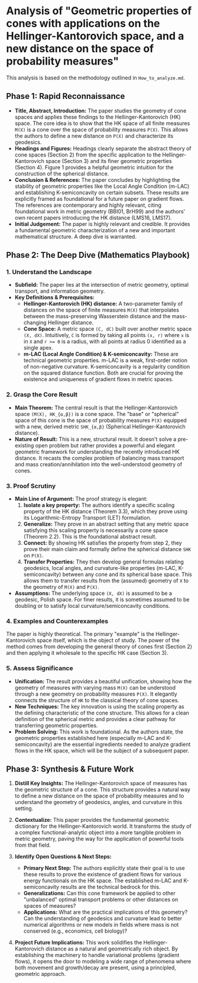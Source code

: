 # Analysis of "Geometric properties of cones with applications on the Hellinger-Kantorovich space, and a new distance on the space of probability measures"

This analysis is based on the methodology outlined in `How_to_analyze.md`.

## Phase 1: Rapid Reconnaissance

*   **Title, Abstract, Introduction:** The paper studies the geometry of cone spaces and applies these findings to the Hellinger-Kantorovich (HK) space. The core idea is to show that the HK space of all finite measures `M(X)` is a cone over the space of probability measures `P(X)`. This allows the authors to define a new distance on `P(X)` and characterize its geodesics.
*   **Headings and Figures:** Headings clearly separate the abstract theory of cone spaces (Section 2) from the specific application to the Hellinger-Kantorovich space (Section 3) and its finer geometric properties (Section 4). Figure 1 provides a helpful geometric intuition for the construction of the spherical distance.
*   **Conclusion & References:** The paper concludes by highlighting the stability of geometric properties like the Local Angle Condition (m-LAC) and establishing K-semiconcavity on certain subsets. These results are explicitly framed as foundational for a future paper on gradient flows. The references are contemporary and highly relevant, citing foundational work in metric geometry (BBI01, BrH99) and the authors' own recent papers introducing the HK distance (LMS16, LMS17).
*   **Initial Judgement:** The paper is highly relevant and credible. It provides a fundamental geometric characterization of a new and important mathematical structure. A deep dive is warranted.

## Phase 2: The Deep Dive (Mathematics Playbook)

### 1. Understand the Landscape
*   **Subfield:** The paper lies at the intersection of metric geometry, optimal transport, and information geometry.
*   **Key Definitions & Prerequisites:**
    *   **Hellinger-Kantorovich (HK) distance:** A two-parameter family of distances on the space of finite measures `M(X)` that interpolates between the mass-preserving Wasserstein distance and the mass-changing Hellinger distance.
    *   **Cone Space:** A metric space `(C, dC)` built over another metric space `(X, dX)`. Intuitively, `C` is formed by taking all points `(x, r)` where `x` is in `X` and `r >= 0` is a radius, with all points at radius 0 identified as a single apex.
    *   **m-LAC (Local Angle Condition) & K-semiconcavity:** These are technical geometric properties. m-LAC is a weak, first-order notion of non-negative curvature. K-semiconcavity is a regularity condition on the squared distance function. Both are crucial for proving the existence and uniqueness of gradient flows in metric spaces.

### 2. Grasp the Core Result
*   **Main Theorem:** The central result is that the Hellinger-Kantorovich space `(M(X), HK_{α,β})` is a cone space. The "base" or "spherical" space of this cone is the space of probability measures `P(X)` equipped with a new, derived metric `SHK_{α,β}` (Spherical Hellinger-Kantorovich distance).
*   **Nature of Result:** This is a new, structural result. It doesn't solve a pre-existing open problem but rather provides a powerful and elegant geometric framework for understanding the recently introduced HK distance. It recasts the complex problem of balancing mass transport and mass creation/annihilation into the well-understood geometry of cones.

### 3. Proof Scrutiny
*   **Main Line of Argument:** The proof strategy is elegant:
    1.  **Isolate a key property:** The authors identify a specific scaling property of the HK distance (Theorem 3.3), which they prove using its Logarithmic-Entropy Transport (LET) formulation.
    2.  **Generalize:** They prove in an abstract setting that any metric space satisfying this scaling property is necessarily a cone space (Theorem 2.2). This is the foundational abstract result.
    3.  **Connect:** By showing HK satisfies the property from step 2, they prove their main claim and formally define the spherical distance `SHK` on `P(X)`.
    4.  **Transfer Properties:** They then develop general formulas relating geodesics, local angles, and curvature-like properties (m-LAC, K-semiconcavity) between any cone and its spherical base space. This allows them to transfer results from the (assumed) geometry of `X` to the geometry of `M(X)` and `P(X)`.
*   **Assumptions:** The underlying space `(X, dX)` is assumed to be a geodesic, Polish space. For finer results, it is sometimes assumed to be doubling or to satisfy local curvature/semiconcavity conditions.

### 4. Examples and Counterexamples
The paper is highly theoretical. The primary "example" is the Hellinger-Kantorovich space itself, which is the object of study. The power of the method comes from developing the general theory of cones first (Section 2) and then applying it wholesale to the specific HK case (Section 3).

### 5. Assess Significance
*   **Unification:** The result provides a beautiful unification, showing how the geometry of measures with varying mass `M(X)` can be understood through a new geometry on probability measures `P(X)`. It elegantly connects the structure of `HK` to the classical theory of cone spaces.
*   **New Techniques:** The key innovation is using the scaling property as the defining characteristic of the cone structure. This allows for a clean definition of the spherical metric and provides a clear pathway for transferring geometric properties.
*   **Problem Solving:** This work is foundational. As the authors state, the geometric properties established here (especially m-LAC and K-semiconcavity) are the essential ingredients needed to analyze gradient flows in the HK space, which will be the subject of a subsequent paper.

## Phase 3: Synthesis & Future Work

1.  **Distill Key Insights:** The Hellinger-Kantorovich space of measures has the geometric structure of a cone. This structure provides a natural way to define a new distance on the space of probability measures and to understand the geometry of geodesics, angles, and curvature in this setting.

2.  **Contextualize:** This paper provides the fundamental geometric dictionary for the Hellinger-Kantorovich world. It transforms the study of a complex functional-analytic object into a more tangible problem in metric geometry, paving the way for the application of powerful tools from that field.

3.  **Identify Open Questions & Next Steps:**
    *   **Primary Next Step:** The authors explicitly state their goal is to use these results to prove the existence of gradient flows for various energy functionals on the HK space. The established m-LAC and K-semiconcavity results are the technical bedrock for this.
    *   **Generalizations:** Can this cone framework be applied to other "unbalanced" optimal transport problems or other distances on spaces of measures?
    *   **Applications:** What are the practical implications of this geometry? Can the understanding of geodesics and curvature lead to better numerical algorithms or new models in fields where mass is not conserved (e.g., economics, cell biology)?

4.  **Project Future Implications:** This work solidifies the Hellinger-Kantorovich distance as a natural and geometrically rich object. By establishing the machinery to handle variational problems (gradient flows), it opens the door to modeling a wide range of phenomena where both movement and growth/decay are present, using a principled, geometric approach.
